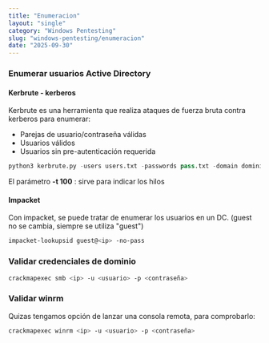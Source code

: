 ```yaml
---
title: "Enumeracion"
layout: "single"
category: "Windows Pentesting"
slug: "windows-pentesting/enumeracion"
date: "2025-09-30"
---
```


### Enumerar usuarios Active Directory
#### Kerbrute - kerberos
Kerbrute es una herramienta que realiza ataques de fuerza bruta contra kerberos para enumerar:
* Parejas de usuario/contraseña válidas
* Usuarios válidos
* Usuarios sin pre-autenticación requerida 


```python
python3 kerbrute.py -users users.txt -passwords pass.txt -domain dominio.local -t 100
```
El parámetro **-t 100** : sirve para indicar los hilos

#### Impacket
Con impacket, se puede tratar de enumerar los usuarios en un DC. (guest no se cambia, siempre se utiliza "guest")
```bash
impacket-lookupsid guest@<ip> -no-pass
```

### Validar credenciales de dominio

```bash
crackmapexec smb <ip> -u <usuario> -p <contraseña>
```

### Validar winrm

Quizas tengamos opción de lanzar una consola remota, para comprobarlo:
```bash
crackmapexec winrm <ip> -u <usuario> -p <contraseña>
```
